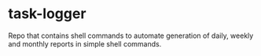 # task-logger
Repo that contains shell commands to automate generation of daily, weekly and monthly reports in simple shell commands.
